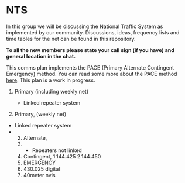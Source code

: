# NTS
In this group we will be discussing the National Traffic System as implemented by our community.
Discussions, ideas, frequency lists and time tables for the net can be found in this repository.

**To all the new members please state your call sign (if you have) and general location in the chat.**

This comms plan implements the PACE (Primary Alternate Contingent Emergency) method. You can read some more about the PACE method [here](https://www.trex-arms.com/articles/).
This plan is a work in progress.

1. Primary (including weekly net)
   - Linked repeater system


1. Primary, (weekly net)
- Linked repeater system
- 2. Alternate,
  3.    - Repeaters not linked
   4. Contingent,
     1.144.425
     2.144.450
   5. EMERGENCY 
     1. 430.025 digital
     2. 40meter nvis
